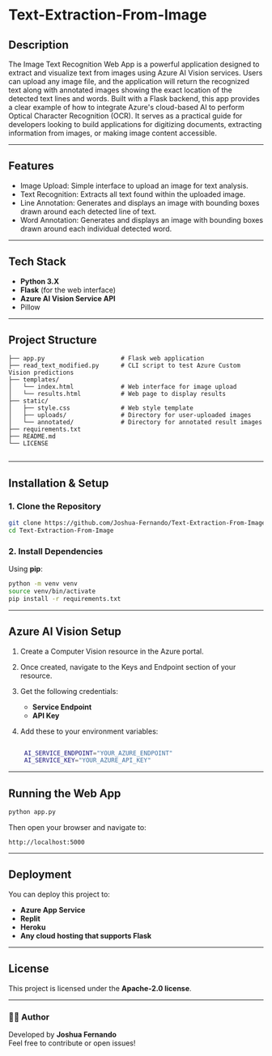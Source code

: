 # Text-Extraction-From-Image

## Description

The Image Text Recognition Web App is a powerful application designed to extract and visualize text from images using Azure AI Vision services. Users can upload any image file, and the application will return the recognized text along with annotated images showing the exact location of the detected text lines and words.
Built with a Flask backend, this app provides a clear example of how to integrate Azure's cloud-based AI to perform Optical Character Recognition (OCR). It serves as a practical guide for developers looking to build applications for digitizing documents, extracting information from images, or making image content accessible.


---

## Features
- Image Upload: Simple interface to upload an image for text analysis.
- Text Recognition: Extracts all text found within the uploaded image.
- Line Annotation: Generates and displays an image with bounding boxes drawn around each detected line of text.
- Word Annotation: Generates and displays an image with bounding boxes drawn around each individual detected word.

---

##  Tech Stack
- **Python 3.X**
- **Flask** (for the web interface)
- **Azure AI Vision Service API**
- Pillow


--- 

##  Project Structure
```
├── app.py                     # Flask web application
├── read_text_modified.py      # CLI script to test Azure Custom Vision predictions
├── templates/
│   └── index.html             # Web interface for image upload
│   └── results.html           # Web page to display results
├── static/
│   ├── style.css              # Web style template
│   ├── uploads/               # Directory for user-uploaded images
│   └── annotated/             # Directory for annotated result images
├── requirements.txt 
├── README.md                    
└── LICENSE                    


```

---

## Installation & Setup

### 1. Clone the Repository
```bash
git clone https://github.com/Joshua-Fernando/Text-Extraction-From-Image
cd Text-Extraction-From-Image
```

### 2. Install Dependencies
Using **pip**:
```bash
python -m venv venv
source venv/bin/activate
pip install -r requirements.txt
```

---

## Azure AI Vision Setup
1. Create a Computer Vision resource in the Azure portal.
2. Once created, navigate to the Keys and Endpoint section of your resource.
3. Get the following credentials:
   - **Service Endpoint**
   - **API Key**
 
4. Add these to your environment variables:
   ```bash
   
    AI_SERVICE_ENDPOINT="YOUR_AZURE_ENDPOINT"
    AI_SERVICE_KEY="YOUR_AZURE_API_KEY"

   ```

---

## Running the Web App
```bash
python app.py
```
Then open your browser and navigate to:
```
http://localhost:5000
```

---

## Deployment
You can deploy this project to:
- **Azure App Service**
- **Replit**
- **Heroku**
- **Any cloud hosting that supports Flask**

---

## License
This project is licensed under the **Apache-2.0 license**.

---

### 👨‍💻 Author
Developed by **Joshua Fernando**  
Feel free to contribute or open issues!

